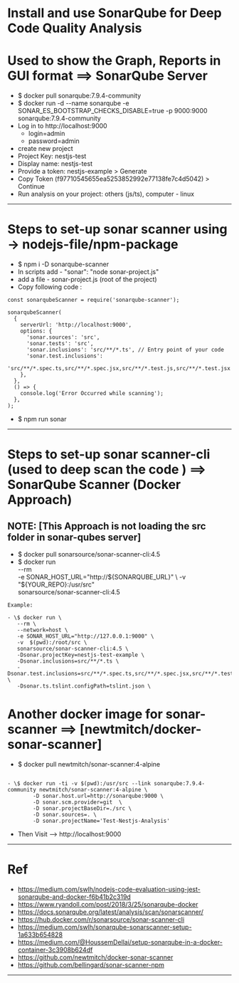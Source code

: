 # Install and use SonarQube for Deep Code Quality Analysis

# Used to show the Graph, Reports in GUI format ==> SonarQube Server

- \$ docker pull sonarqube:7.9.4-community
- \$ docker run -d --name sonarqube -e SONAR_ES_BOOTSTRAP_CHECKS_DISABLE=true -p 9000:9000 sonarqube:7.9.4-community
- Log in to http://localhost:9000
  - login=admin
  - password=admin
- create new project
- Project Key: nestjs-test
- Display name: nestjs-test
- Provide a token: nestjs-example > Generate
- Copy Token (f97710545655ea5253852992e77138fe7c4d5042) > Continue
- Run analysis on your project: others (js/ts), computer - linux

---

# Steps to set-up sonar scanner using -> nodejs-file/npm-package

- \$ npm i -D sonarqube-scanner
- In scripts add - "sonar": "node sonar-project.js"
- add a file - sonar-project.js (root of the project)
- Copy following code :

```
const sonarqubeScanner = require('sonarqube-scanner');

sonarqubeScanner(
  {
    serverUrl: 'http://localhost:9000',
    options: {
      'sonar.sources': 'src',
      'sonar.tests': 'src',
      'sonar.inclusions': 'src/**/*.ts', // Entry point of your code
      'sonar.test.inclusions':
        'src/**/*.spec.ts,src/**/*.spec.jsx,src/**/*.test.js,src/**/*.test.jsx',
    },
  },
  () => {
    console.log('Error Occurred while scanning');
  },
);

```

- \$ npm run sonar

---

# Steps to set-up sonar scanner-cli (used to deep scan the code ) ==> SonarQube Scanner (Docker Approach)

## NOTE: [This Approach is not loading the src folder in sonar-qubes server]

- \$ docker pull sonarsource/sonar-scanner-cli:4.5
- \$ docker run \
   --rm \
   -e SONAR_HOST_URL="http://${SONARQUBE_URL}" \
    -v "${YOUR_REPO}:/usr/src" \
   sonarsource/sonar-scanner-cli:4.5

```
Example:

- \$ docker run \
   --rm \
   --network=host \
   -e SONAR_HOST_URL="http://127.0.0.1:9000" \
   -v  $(pwd):/root/src \
   sonarsource/sonar-scanner-cli:4.5 \
   -Dsonar.projectKey=nestjs-test-example \
   -Dsonar.inclusions=src/**/*.ts \
   -Dsonar.test.inclusions=src/**/*.spec.ts,src/**/*.spec.jsx,src/**/*.test.js,src/**/*.test.jsx \
   -Dsonar.ts.tslint.configPath=tslint.json \

```

# Another docker image for sonar-scanner ==> [newtmitch/docker-sonar-scanner]

- \$ docker pull newtmitch/sonar-scanner:4-alpine

```

- \$ docker run -ti -v $(pwd):/usr/src --link sonarqube:7.9.4-community newtmitch/sonar-scanner:4-alpine \
        -D sonar.host.url=http://sonarqube:9000 \
        -D sonar.scm.provider=git  \
        -D sonar.projectBaseDir=./src \
        -D sonar.sources=. \
        -D sonar.projectName='Test-Nestjs-Analysis'

```

- Then Visit --> http://localhost:9000

---

# Ref

- https://medium.com/swlh/nodejs-code-evaluation-using-jest-sonarqube-and-docker-f6b41b2c319d
- https://www.ryandoll.com/post/2018/3/25/sonarqube-docker
- https://docs.sonarqube.org/latest/analysis/scan/sonarscanner/
- https://hub.docker.com/r/sonarsource/sonar-scanner-cli
- https://medium.com/swlh/sonarqube-sonarscanner-setup-1a633b654828
- https://medium.com/@HoussemDellai/setup-sonarqube-in-a-docker-container-3c3908b624df
- https://github.com/newtmitch/docker-sonar-scanner
- https://github.com/bellingard/sonar-scanner-npm

---
